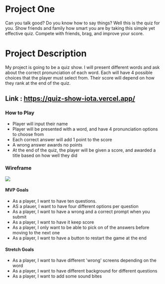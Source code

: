 # Project One
Can you talk good? Do you know how to say things? Well this is the quiz for you. Show friends and family how smart you are by taking this simple yet effective quiz. Compete with friends, brag, and improve your score.


# Project Description

My project is going to be a quiz show. I will present different words and ask about the correct pronunciation of each word. Each will have 4 possible choices that the player must select from. Their score will depend on how they rank at the end of the quiz.

## Link : https://quiz-show-iota.vercel.app/


### **How to Play**
- Player will input their name
- Player will be presented with a word, and have 4 pronunciation options to choose from
- Each correct answer will add 1 point to the score
- A wrong answer awards no points
- At the end of the quiz, the player will be given a score, and awarded a title based on how well they did

### **Wireframe**
<img src = https://i.imgur.com/inrLnZM.png>

#### MVP Goals
* As a player, I want to have ten questions.
* AS a plauer, I want to have four different options per question
* As a player, I want to have a wrong and a correct prompt when you submit
* As a player, I want to have it keep score
* As a player, I only want to be able to pick on of the answers before moving to the next one
* As a player, I want to have a button to restart the game at the end

#### Stretch Goals
* As a player, I want to have different 'wrong' screens depending on the word
* As a player, I want to have different background for different questions
* As a player, I want to add some sound bites